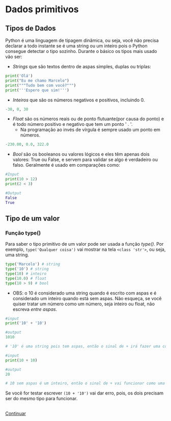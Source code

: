 # Dados primitivos

## Tipos de Dados

Python é uma linguagem de tipagem dinâmica, ou seja, você não precisa declarar a todo instante se é uma string ou um inteiro pois o Python consegue detectar o tipo sozinho. 
Durante o básico os tipos mais usado vão ser:

- *Strings* que são textos dentro de aspas simples, duplas ou triplas: 

``` py
print('Olá')
print("Eu me chamo Marcelo")
print("""Tudo bem com você?""")
print('''Espero que sim!''')
```

- *Inteiros* que são os números negativos e positivos, incluindo 0.  

``` py
-30, 0, 30
```

- *Float* são os números reais ou de ponto flutuante(por causa do ponto) e é todo número positivo e negativo que tem um ponto ' . '.    
  - Na programação ao invés de vírgula é sempre usado um ponto em números.

```py
-230.00, 0.0, 322.0
```

- *Bool* são os booleanos ou valores lógicos e eles têm apenas dois valores: True ou False, e servem para validar se algo é verdadeiro ou falso. Geralmente é usado em comparações como: 

```py
#Input
print(10 > 12)
print(2 < 3)

#Output
False
True
```

## Tipo de um valor

### Função type()

Para saber o tipo primitivo de um valor pode ser usada a função *type()*. Por exemplo, `type('Qualquer coisa')` vai mostrar na tela `<class 'str'>`, ou seja, uma string.                                      
```py
type('Marcelo') # string                                
type('10') # string                          
type(10) # inteiro          
type(10.0) # float                       
type(10 > 9) # bool           
```

- OBS: o 10 é considerado uma string quando é escrito com aspas e é considerado um inteiro quando está sem aspas. Não esqueça, se você quiser tratar um número como um número, seja inteiro ou float, não escreva *entre aspas*.
```py
#input
print('10' + '10') 

#output
1010

# '10' é uma string pois tem aspas, então o sinal de + irá fazer uma concatenação, que é juntar os dois valores, por isso o resultado foi '1010'

#input
print(10 + 10) 

#output
20

# 10 sem aspas é um inteiro, então o sinal de + vai funcionar como uma conta normal e vai mostrar na tela 20.
```
Se você for testar escrever `(10 + '10')` vai dar erro, pois, os dois precisam ser do mesmo tipo para funcionar.

##

[Continuar](https://github.com/Marcelo-4ever/Estudo/blob/main/Estudos/dados_primitivos.md)





